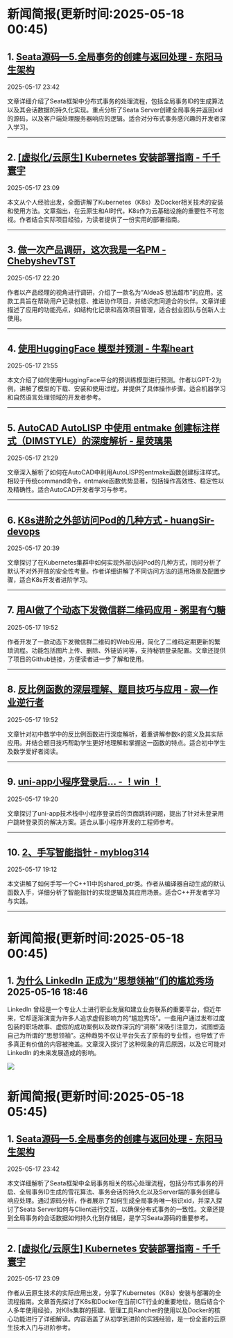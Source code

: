 # 新闻简报(更新时间:2025-05-18 00:45)

## 1. [Seata源码—5.全局事务的创建与返回处理 - 东阳马生架构](https://www.cnblogs.com/mjunz/p/18881767)  
2025-05-17 23:42

文章详细介绍了Seata框架中分布式事务的处理流程，包括全局事务ID的生成算法以及其会话数据的持久化实现。重点分析了Seata Server创建全局事务并返回xid的源码，以及客户端处理服务器响应的逻辑。适合对分布式事务感兴趣的开发者深入学习。

---

## 2. [[虚拟化/云原生] Kubernetes 安装部署指南 - 千千寰宇](https://www.cnblogs.com/johnnyzen/p/18881700)  
2025-05-17 23:09

本文从个人经验出发，全面讲解了Kubernetes（K8s）及Docker相关技术的安装和使用方法。文章指出，在云原生和AI时代，K8s作为云基础设施的重要性不可忽视。作者结合实际项目经验，为读者提供了一份实用的部署指南。

---

## 3. [做一次产品调研，这次我是一名PM - ChebyshevTST](https://www.cnblogs.com/ChebyshevTST/p/18881649)  
2025-05-17 22:20

作者以产品经理的视角进行调研，介绍了一款名为“AldeaS 想法超市”的应用。这款工具旨在帮助用户记录创意、推进协作项目，并结识志同道合的伙伴。文章详细描述了应用的功能亮点，如结构化记录和高效项目管理，适合创业团队与创新人士使用。

---

## 4. [使用HuggingFace 模型并预测 - 牛犁heart](https://www.cnblogs.com/whiteBear/p/18881632)  
2025-05-17 21:55

本文介绍了如何使用HuggingFace平台的预训练模型进行预测。作者以GPT-2为例，讲解了模型的下载、安装和使用过程，并提供了具体操作步骤。适合机器学习和自然语言处理领域的开发者参考。

---

## 5. [AutoCAD AutoLISP 中使用 entmake 创建标注样式（DIMSTYLE）的深度解析 - 星荧璃果](https://www.cnblogs.com/muyanshe/p/18881607)  
2025-05-17 21:29

文章深入解析了如何在AutoCAD中利用AutoLISP的entmake函数创建标注样式。相较于传统command命令，entmake函数优势显著，包括操作高效性、稳定性以及精确性。适合AutoCAD开发者学习与参考。

---

## 6. [K8s进阶之外部访问Pod的几种方式 - huangSir-devops](https://www.cnblogs.com/huangSir-devops/p/18880897)  
2025-05-17 20:39

文章探讨了在Kubernetes集群中如何实现外部访问Pod的几种方式，同时分析了默认不对外开放的安全性考量。作者详细讲解了不同访问方法的适用场景及配置步骤，适合K8s开发者进阶学习。

---

## 7. [用AI做了个动态下发微信群二维码应用 - 粥里有勺糖](https://www.cnblogs.com/roseAT/p/18881518)  
2025-05-17 19:52

作者开发了一款动态下发微信群二维码的Web应用，简化了二维码定期更新的繁琐流程。功能包括图片上传、删除、外链访问等，支持秘钥登录配置。文章还提供了项目的Github链接，方便读者进一步了解和使用。

---

## 8. [反比例函数的深层理解、题目技巧与应用 - 寂—作业逆行者](https://www.cnblogs.com/ZzqMath-Coding/p/18881516)  
2025-05-17 19:52

文章针对初中数学中的反比例函数进行深度解析，着重讲解参数k的意义及其实际应用。并结合题目技巧帮助学生更好地理解和掌握这一函数的特点。适合初中学生及数学爱好者阅读。

---

## 9. [uni-app小程序登录后… - ！win ！](https://www.cnblogs.com/xwwin/p/18881488)  
2025-05-17 19:20

文章探讨了uni-app技术栈中小程序登录后的页面跳转问题，提出了针对未登录用户跳转登录页的解决方案。适合从事小程序开发的工程师参考。

---

## 10. [2、手写智能指针 - myblog314](https://www.cnblogs.com/my314/p/18874878)  
2025-05-17 19:12

本文讲解了如何手写一个C++11中的shared_ptr类。作者从编译器自动生成的默认函数入手，详细分析了智能指针的实现逻辑及其应用场景。适合C++开发者学习与实践。

---
# 新闻简报(更新时间:2025-05-18 00:45)

## 1. [为什么 LinkedIn 正成为“思想领袖”们的尴尬秀场](https://app.daily.dev/posts/why-linkedin-is-just-a-cringe-fest-for-wannabe-thought-leaders--erjtes5vw)   2025-05-16 18:46

LinkedIn 曾经是一个专业人士进行职业发展和建立业务联系的重要平台，但近年来，它却逐渐演变为许多人追求虚假影响力的“尴尬秀场”。一些用户通过发布过度包装的职场故事、虚假的成功案例以及故作深沉的“洞察”来吸引注意力，试图塑造自己为所谓的“思想领袖”。这种趋势不仅让平台失去了原有的专业性，也导致了许多真正有价值的内容被掩盖。文章深入探讨了这种现象的背后原因，以及它可能对 LinkedIn 的未来发展造成的影响。

![](https://media.daily.dev/image/upload/s--foaA6JGU--/f_auto/v1722860399/public/Placeholder%2004)
# 新闻简报(更新时间:2025-05-18 05:45)

## 1. [Seata源码—5.全局事务的创建与返回处理 - 东阳马生架构](https://www.cnblogs.com/mjunz/p/18881767)   
2025-05-17 23:42

本文详细解析了Seata框架中全局事务相关的核心处理流程，包括分布式事务的开启、全局事务ID生成的雪花算法、事务会话的持久化以及Server端的事务创建与响应处理。通过源码分析，作者展示了如何生成全局事务唯一标识xid，并深入探讨了Seata Server如何与Client进行交互，以确保分布式事务的一致性。文章还提到全局事务的会话数据如何持久化到存储层，是学习Seata源码的重要参考。

---

## 2. [[虚拟化/云原生] Kubernetes 安装部署指南 - 千千寰宇](https://www.cnblogs.com/johnnyzen/p/18881700)   
2025-05-17 23:09

作者从云原生技术的实际应用出发，分享了Kubernetes（K8s）安装与部署的全流程指南。文章首先探讨了K8s和Docker在当前ICT行业的重要地位，随后结合个人多年使用经验，对K8s集群的搭建、管理工具Rancher的使用以及Docker的核心功能进行了详细解读。内容涵盖了从初学到进阶的实践经验，是一份全面的云原生技术入门与进阶参考。

